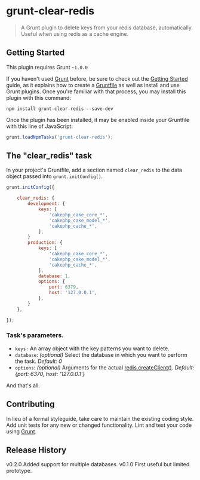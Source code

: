 # grunt-clear-redis

> A Grunt plugin to delete keys from your redis database, automatically. Useful when using redis as a cache engine.

## Getting Started
This plugin requires Grunt `~1.0.0`

If you haven't used [Grunt](http://gruntjs.com/) before, be sure to check out the [Getting Started](http://gruntjs.com/getting-started) guide, as it explains how to create a [Gruntfile](http://gruntjs.com/sample-gruntfile) as well as install and use Grunt plugins. Once you're familiar with that process, you may install this plugin with this command:

```shell
npm install grunt-clear-redis --save-dev
```

Once the plugin has been installed, it may be enabled inside your Gruntfile with this line of JavaScript:

```js
grunt.loadNpmTasks('grunt-clear-redis');
```

## The "clear_redis" task

In your project's Gruntfile, add a section named `clear_redis` to the data object passed into `grunt.initConfig()`.

```js
grunt.initConfig({

	clear_redis: {
		development: {
			keys: [
				'cakephp_cake_core_*',
				'cakephp_cake_model_*',
				'cakephp_cache_*',
			],
		}
		production: {
			keys: [
				'cakephp_cake_core_*',
				'cakephp_cake_model_*',
				'cakephp_cache_*',
			],
			database: 1,
			options: {
				port: 6379,
				host: '127.0.0.1',
			},
		}
	},

});
```

### Task's parameters.
* `keys:` An array object with the key patterns you want to delete.
* `database`: *(optional)* Select the database in which you want to perform the task. *Default: 0*
* `options`: *(optional)* Arguments for the actual [redis.createClient()](https://www.npmjs.com/package/redis). *Default: {port: 6370, host: '127.0.0.1'}*

And that's all.


## Contributing
In lieu of a formal styleguide, take care to maintain the existing coding style. Add unit tests for any new or changed functionality. Lint and test your code using [Grunt](http://gruntjs.com/).

## Release History
v0.2.0 Added support for multiple databases.
v0.1.0 First useful but limited prototype.
